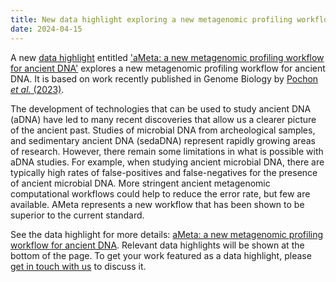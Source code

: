 ```yaml
---
title: New data highlight exploring a new metagenomic profiling workflow for ancient DNA
date: 2024-04-15
---
```


A new [data highlight](/highlights/) entitled ['aMeta: a new metagenomic profiling workflow for ancient DNA'](/highlights/ameta/) explores a new metagenomic profiling workflow for ancient DNA. It is based on work recently published in Genome Biology by [Pochon _et al._ (2023)](https://doi.org/10.1038/s41467-023-41159-z).

The development of technologies that can be used to study ancient DNA (aDNA) have led to many recent discoveries that allow us a clearer picture of the ancient past. Studies of microbial DNA from archeological samples, and sedimentary ancient DNA (sedaDNA) represent rapidly growing areas of research. However, there remain some limitations in what is possible with aDNA studies. For example, when studying ancient microbial DNA, there are typically high rates of false-positives and false-negatives for the presence of ancient microbial DNA. More stringent ancient metagenomic computational workflows could help to reduce the error rate, but few are available. AMeta represents a new workflow that has been shown to be superior to the current standard.

See the data highlight for more details: [aMeta: a new metagenomic profiling workflow for ancient DNA](/highlights/ameta/). Relevant data highlights will be shown at the bottom of the page. To get your work featured as a data highlight, please [get in touch with us](/contact/) to discuss it.
